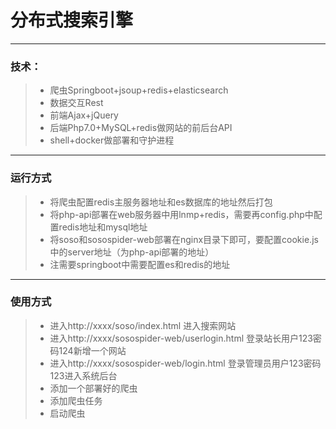 # 分布式搜索引擎

------

### 技术：

> * 爬虫Springboot+jsoup+redis+elasticsearch
> * 数据交互Rest
> * 前端Ajax+jQuery
> * 后端Php7.0+MySQL+redis做网站的前后台API
> * shell+docker做部署和守护进程

------

### 运行方式
> * 将爬虫配置redis主服务器地址和es数据库的地址然后打包
> * 将php-api部署在web服务器中用lnmp+redis，需要再config.php中配置redis地址和mysql地址
> * 将soso和sosospider-web部署在nginx目录下即可，要配置cookie.js中的server地址（为php-api部署的地址）
> * 注需要springboot中需要配置es和redis的地址
-----
### 使用方式
> * 进入http://xxxx/soso/index.html
进入搜索网站
> * 进入http://xxxx/sosospider-web/userlogin.html
登录站长用户123密码124新增一个网站
> * 进入http://xxxx/sosospider-web/login.html
登录管理员用户123密码123进入系统后台
> * 添加一个部署好的爬虫
> * 添加爬虫任务
> * 启动爬虫
